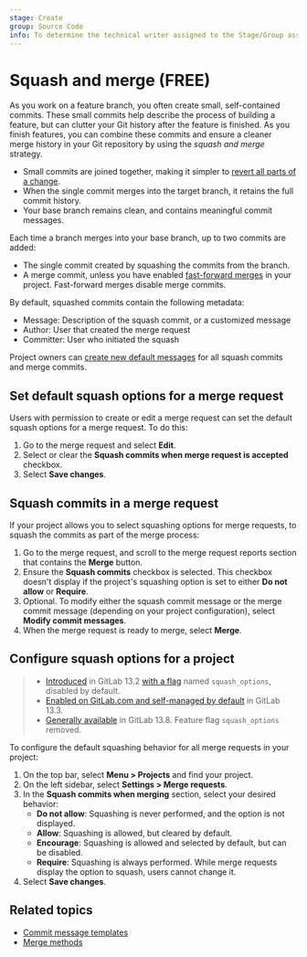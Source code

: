 ```yaml
---
stage: Create
group: Source Code
info: To determine the technical writer assigned to the Stage/Group associated with this page, see https://about.gitlab.com/handbook/engineering/ux/technical-writing/#assignments
---
```


# Squash and merge **(FREE)**

As you work on a feature branch, you often create small, self-contained commits. These small commits
help describe the process of building a feature, but can clutter your Git history after the feature
is finished. As you finish features, you can combine these commits and ensure a cleaner merge history
in your Git repository by using the _squash and merge_ strategy.

- Small commits are joined together, making it simpler to [revert all parts of a change](revert_changes.md).
- When the single commit merges into the target branch, it retains the full commit history.
- Your base branch remains clean, and contains meaningful commit messages.

Each time a branch merges into your base branch, up to two commits are added:

- The single commit created by squashing the commits from the branch.
- A merge commit, unless you have enabled [fast-forward merges](methods/index.md#fast-forward-merge)
  in your project. Fast-forward merges disable merge commits.

By default, squashed commits contain the following metadata:

- Message: Description of the squash commit, or a customized message
- Author: User that created the merge request
- Committer: User who initiated the squash

Project owners can [create new default messages](commit_templates.md) for all
squash commits and merge commits.

## Set default squash options for a merge request

Users with permission to create or edit a merge request can set the default squash options
for a merge request. To do this:

1. Go to the merge request and select **Edit**.
1. Select or clear the **Squash commits when merge request is accepted** checkbox.
1. Select **Save changes**.

## Squash commits in a merge request

If your project allows you to select squashing options for merge requests, to
squash the commits as part of the merge process:

1. Go to the merge request, and scroll to the merge request reports section that
   contains the **Merge** button.
1. Ensure the **Squash commits** checkbox is selected. This checkbox doesn't display
   if the project's squashing option is set to either **Do not allow** or **Require**.
1. Optional. To modify either the squash commit message or the merge commit message
   (depending on your project configuration), select **Modify commit messages**.
1. When the merge request is ready to merge, select **Merge**.

## Configure squash options for a project

> - [Introduced](https://gitlab.com/gitlab-org/gitlab/-/issues/17613) in GitLab 13.2 [with a flag](../../../administration/feature_flags.md) named `squash_options`, disabled by default.
> - [Enabled on GitLab.com and self-managed by default](https://gitlab.com/gitlab-org/gitlab/-/merge_requests/39382) in GitLab 13.3.
> - [Generally available](https://gitlab.com/gitlab-org/gitlab/-/issues/232536) in GitLab 13.8. Feature flag `squash_options` removed.

To configure the default squashing behavior for all merge requests in your project:

1. On the top bar, select **Menu > Projects** and find your project.
1. On the left sidebar, select **Settings > Merge requests**.
1. In the **Squash commits when merging** section, select your desired behavior:
   - **Do not allow**: Squashing is never performed, and the option is not displayed.
   - **Allow**: Squashing is allowed, but cleared by default.
   - **Encourage**: Squashing is allowed and selected by default, but can be disabled.
   - **Require**: Squashing is always performed. While merge requests display the option
     to squash, users cannot change it.
1. Select **Save changes**.

## Related topics

- [Commit message templates](commit_templates.md)
- [Merge methods](methods/index.md)

<!-- ## Troubleshooting

Include any troubleshooting steps that you can foresee. If you know beforehand what issues
one might have when setting this up, or when something is changed, or on upgrading, it's
important to describe those, too. Think of things that may go wrong and include them here.
This is important to minimize requests for support, and to avoid doc comments with
questions that you know someone might ask.

Each scenario can be a third-level heading, e.g. `### Getting error message X`.
If you have none to add when creating a doc, leave this section in place
but commented out to help encourage others to add to it in the future. -->

